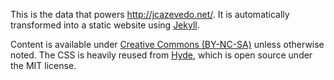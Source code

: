 This is the data that powers http://jcazevedo.net/. It is automatically
transformed into a static website using [Jekyll](https://jekyllrb.com/).

Content is available under [Creative Commons
(BY-NC-SA)](https://creativecommons.org/licenses/by-nc-sa/4.0/) unless otherwise
noted. The CSS is heavily reused from [Hyde](http://github.com/poole/hyde),
which is open source under the MIT license.
